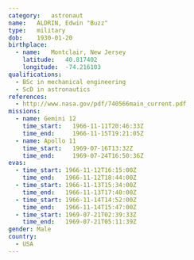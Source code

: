 ```yaml
---
category:	astronaut
name:	ALDRIN, Edwin "Buzz"
type:	military
dob:	1930-01-20
birthplace:
  - name:	Montclair, New Jersey
    latitude:	40.817402
    longitude:	-74.216103
qualifications:
  - BSc in mechanical engineering
  - ScD in astronautics
references:
  - http://www.nasa.gov/pdf/740566main_current.pdf
missions:
  - name: Gemini 12
    time_start:   1966-11-11T20:46:33Z
    time_end:     1966-11-15T19:21:05Z
  - name: Apollo 11
    time_start:   1969-07-16T13:32Z
    time_end:     1969-07-24T16:50:36Z
evas:
  - time_start: 1966-11-12T16:15:00Z
    time_end:   1966-11-12T18:44:00Z
  - time_start: 1966-11-13T15:34:00Z
    time_end:   1966-11-13T17:40:00Z
  - time_start: 1966-11-14T14:52:00Z
    time_end:   1966-11-14T15:47:00Z
  - time_start: 1969-07-21T02:39:33Z
    time_end:   1969-07-21T05:11:39Z
gender:	Male
country:
  - USA
---
```

